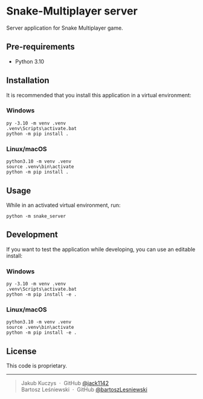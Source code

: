 # Snake-Multiplayer server

Server application for Snake Multiplayer game.

## Pre-requirements

- Python 3.10

## Installation

It is recommended that you install this application in a virtual environment:

### Windows

```
py -3.10 -m venv .venv
.venv\Scripts\activate.bat
python -m pip install .
```

### Linux/macOS

```
python3.10 -m venv .venv
source .venv\bin\activate
python -m pip install .
```

## Usage

While in an activated virtual environment, run:
```
python -m snake_server
```

## Development

If you want to test the application while developing, you can use an editable install:

### Windows

```
py -3.10 -m venv .venv
.venv\Scripts\activate.bat
python -m pip install -e .
```

### Linux/macOS

```
python3.10 -m venv .venv
source .venv\bin\activate
python -m pip install -e .
```

## License

This code is proprietary.

---

> Jakub Kuczys &nbsp;&middot;&nbsp;
> GitHub [@jack1142](https://github.com/jack1142) <br>
> Bartosz Leśniewski &nbsp;&middot;&nbsp;
> GitHub [@bartoszLesniewski](https://github.com/bartoszLesniewski)
